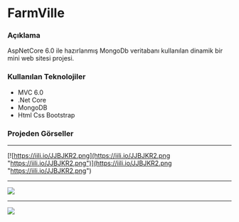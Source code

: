 # FarmVille

### Açıklama
AspNetCore 6.0 ile hazırlanmış MongoDb veritabanı kullanılan dinamik bir mini web sitesi projesi.

### Kullanılan Teknolojiler
- MVC 6.0
- .Net Core
- MongoDB
- Html Css Bootstrap

### Projeden Görseller

------------


[![https://iili.io/JJBJKR2.png](https://iili.io/JJBJKR2.png "https://iili.io/JJBJKR2.png")](https://iili.io/JJBJKR2.png "https://iili.io/JJBJKR2.png")

------------

[![](https://iili.io/JJBJFHl.png)](https://iili.io/JJBJFHl.png)

------------

[![](https://iili.io/JJBJ2S4.png)](https://iili.io/JJBJ2S4.png)
